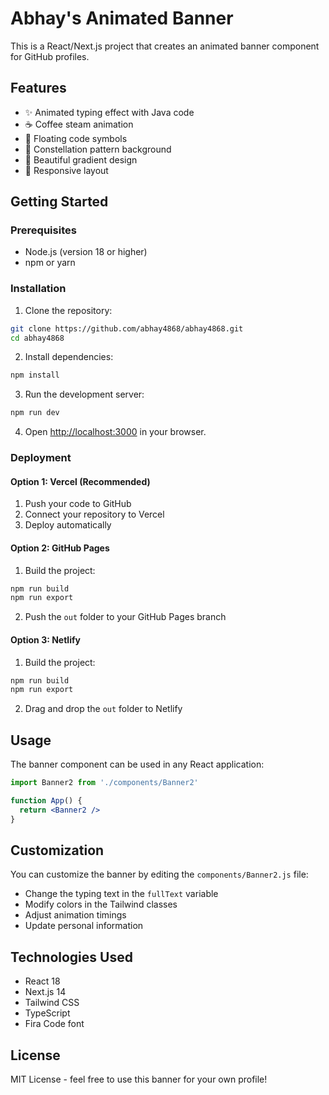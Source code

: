 # Abhay's Animated Banner

This is a React/Next.js project that creates an animated banner component for GitHub profiles.

## Features

- ✨ Animated typing effect with Java code
- ☕ Coffee steam animation
- 🌟 Floating code symbols
- 🌌 Constellation pattern background
- 🎨 Beautiful gradient design
- 📱 Responsive layout

## Getting Started

### Prerequisites

- Node.js (version 18 or higher)
- npm or yarn

### Installation

1. Clone the repository:
```bash
git clone https://github.com/abhay4868/abhay4868.git
cd abhay4868
```

2. Install dependencies:
```bash
npm install
```

3. Run the development server:
```bash
npm run dev
```

4. Open [http://localhost:3000](http://localhost:3000) in your browser.

### Deployment

#### Option 1: Vercel (Recommended)
1. Push your code to GitHub
2. Connect your repository to Vercel
3. Deploy automatically

#### Option 2: GitHub Pages
1. Build the project:
```bash
npm run build
npm run export
```

2. Push the `out` folder to your GitHub Pages branch

#### Option 3: Netlify
1. Build the project:
```bash
npm run build
npm run export
```

2. Drag and drop the `out` folder to Netlify

## Usage

The banner component can be used in any React application:

```jsx
import Banner2 from './components/Banner2'

function App() {
  return <Banner2 />
}
```

## Customization

You can customize the banner by editing the `components/Banner2.js` file:

- Change the typing text in the `fullText` variable
- Modify colors in the Tailwind classes
- Adjust animation timings
- Update personal information

## Technologies Used

- React 18
- Next.js 14
- Tailwind CSS
- TypeScript
- Fira Code font

## License

MIT License - feel free to use this banner for your own profile!

